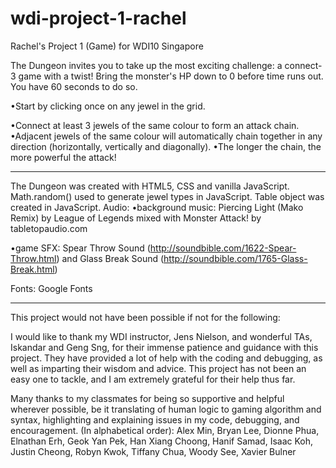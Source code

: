 # wdi-project-1-rachel
Rachel's Project 1 (Game) for WDI10 Singapore

The Dungeon invites you to take up the most exciting challenge: a connect-3 game with a twist!
Bring the monster's HP down to 0 before time runs out.
You have 60 seconds to do so.

•Start by clicking once on any jewel in the grid.

•Connect at least 3 jewels of the same colour to form an attack chain.
•Adjacent jewels of the same colour will automatically chain together in any direction (horizontally, vertically and diagonally).
•The longer the chain, the more powerful the attack!

------------------------------------------------------------------

The Dungeon was created with HTML5, CSS and vanilla JavaScript.
Math.random() used to generate jewel types in JavaScript. Table object was created in JavaScript.
Audio:
•background music: Piercing Light (Mako Remix) by League of Legends mixed with Monster Attack! by tabletopaudio.com

•game SFX: Spear Throw Sound (http://soundbible.com/1622-Spear-Throw.html) and Glass Break Sound (http://soundbible.com/1765-Glass-Break.html)

Fonts: Google Fonts

------------------------------------------------------------------

This project would not have been possible if not for the following:

I would like to thank my WDI instructor, Jens Nielson, and wonderful TAs, Iskandar and Geng Sng, for their immense patience and guidance with this project. They have provided a lot of help with the coding and debugging, as well as imparting their wisdom and advice. This project has not been an easy one to tackle, and I am extremely grateful for their help thus far.

Many thanks to my classmates for being so supportive and helpful wherever possible, be it translating of human logic to gaming algorithm and syntax, highlighting and explaining issues in my code, debugging, and encouragement.
(In alphabetical order):
Alex Min, Bryan Lee, Dionne Phua, Elnathan Erh, Geok Yan Pek, Han Xiang Choong, Hanif Samad, Isaac Koh, Justin Cheong, Robyn Kwok, Tiffany Chua, Woody See, Xavier Bulner
